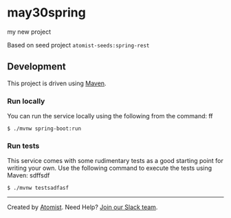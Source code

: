 # may30spring
my new project

Based on seed project `atomist-seeds:spring-rest`

## Development

This project is driven using [Maven][mvn].

[mvn]: https://maven.apache.org/ (Maven)

### Run locally




You can run the service locally using the following from the command:
ff
```
$ ./mvnw spring-boot:run
```



### Run tests

This service comes with some rudimentary tests as a good starting
point for writing your own.  Use the following command to execute the
tests using Maven:
sdffsdf
```
$ ./mvnw testsadfasf
```












---

Created by [Atomist][atomist].
Need Help?  [Join our Slack team][slack].

[atomist]: https://www.atomist.com/ (Atomist - How Teams Deliver Software)
[slack]: https://join.atomist.com/ (Atomist Community Slack Workspace)
